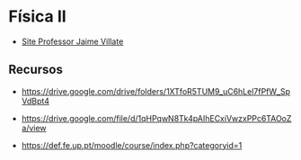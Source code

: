 # Física II

* [Site Professor Jaime Villate](https://villate.org/pt/material.html)

## Recursos 
* https://drive.google.com/drive/folders/1XTfoR5TUM9_uC6hLel7fPfW_SpVdBpt4

* https://drive.google.com/file/d/1qHPqwN8Tk4pAIhECxiVwzxPPc6TAOoZa/view

* https://def.fe.up.pt/moodle/course/index.php?categoryid=1

